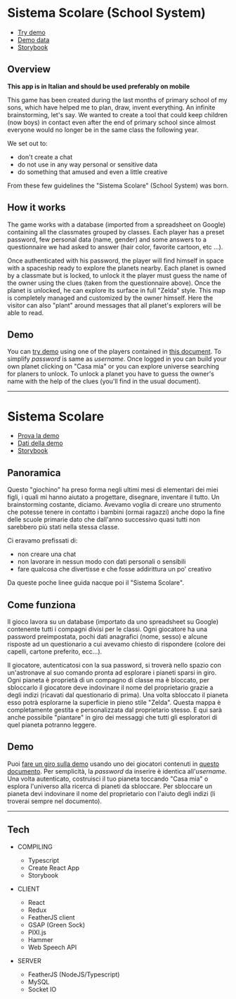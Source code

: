 # Sistema Scolare (School System) #

- [Try demo](https://sistema-scolare.vijon.it/)
- [Demo data](https://docs.google.com/spreadsheets/d/1cWKSL-yZmuBnYQ5E_ksMFQnhP51OIqgydxHq24tRdw8/edit?usp=sharing)
- [Storybook](https://sistema-scolare.vijon.it:2001)

## Overview ##
**This app is in Italian and should be used preferably on mobile**

This game has been created during the last months of primary school of my sons, which have helped me to plan, draw, invent everything. An infinite brainstorming, let's say.
We wanted to create a tool that could keep children (now boys) in contact even after the end of primary school since almost everyone would no longer be in the same class the following year.

We set out to:
- don't create a chat
- do not use in any way personal or sensitive data
- do something that amused and even a little creative

From these few guidelines the "Sistema Scolare" (School System) was born.

## How it works ##
The game works with a database (imported from a spreadsheet on Google) containing all the classmates grouped by classes. Each player has a preset password, few personal data (name, gender) and some answers to a questionnaire we had asked to answer (hair color, favorite cartoon, etc ...).

Once authenticated with his password, the player will find himself in space with a spaceship ready to explore the planets nearby.
Each planet is owned by a classmate but is locked, to unlock it the player must guess the name of the owner using the clues (taken from the questionnaire above).
Once the planet is unlocked, he can explore its surface in full "Zelda" style. This map is completely managed and customized by the owner himself.
Here the visitor can also "plant" around messages that all planet's explorers will be able to read.

## Demo ##
You can [try demo](https://sistema-scolare.vijon.it/) using one of the players contained in [this document](https://docs.google.com/spreadsheets/d/1cWKSL-yZmuBnYQ5E_ksMFQnhP51OIqgydxHq24tRdw8/edit?usp=sharing). To simplify *password* is same as *username*.
Once logged in you can build your own planet clicking on "Casa mia" or you can explore universe searching for planers to unlock. To unlock a planet you have to guess the owner's name with the help of the clues (you'll find in the usual document).

***
# Sistema Scolare #

- [Prova la demo](https://sistema-scolare.vijon.it/)
- [Dati della demo](https://docs.google.com/spreadsheets/d/1cWKSL-yZmuBnYQ5E_ksMFQnhP51OIqgydxHq24tRdw8/edit?usp=sharing)
- [Storybook](https://sistema-scolare.vijon.it:2001)

## Panoramica ##
Questo "giochino" ha preso forma negli ultimi mesi di elementari dei miei figli, i quali mi hanno aiutato a progettare, disegnare, inventare il tutto. Un brainstorming costante, diciamo.
Avevamo voglia di creare uno strumento che potesse tenere in contatto i bambini (ormai ragazzi) anche dopo la fine delle scuole primarie dato che dall'anno successivo quasi tutti non sarebbero più stati nella stessa classe.

Ci eravamo prefissati di:
- non creare una chat
- non lavorare in nessun modo con dati personali o sensibili
- fare qualcosa che divertisse e che fosse addirittura un po' creativo

Da queste poche linee guida nacque poi il "Sistema Scolare".

## Come funziona ##
Il gioco lavora su un database (importato da uno spreadsheet su Google) contenente tutti i compagni divisi per le classi. Ogni giocatore ha una password preimpostata, pochi dati anagrafici (nome, sesso) e alcune risposte ad un questionario a cui avevamo chiesto di rispondere (colore dei capelli, cartone preferito, ecc...).

Il giocatore, autenticatosi con la sua password, si troverà nello spazio con un'astronave al suo comando pronta ad esplorare i pianeti sparsi in giro.
Ogni pianeta è proprietà di un compagno di classe ma è bloccato, per sbloccarlo il giocatore deve indovinare il nome del proprietario grazie a degli indizi (ricavati dal questionario di prima).
Una volta sbloccato il pianeta esso potrà esplorarne la superficie in pieno stile "Zelda". Questa mappa è completamente gestita e personalizzata dal proprietario stesso.
E qui sarà anche possibile "piantare" in giro dei messaggi che tutti gli esploratori di quel pianeta potranno leggere.

## Demo ##
Puoi [fare un giro sulla demo](https://sistema-scolare.vijon.it/) usando uno dei giocatori contenuti in [questo documento](https://docs.google.com/spreadsheets/d/1cWKSL-yZmuBnYQ5E_ksMFQnhP51OIqgydxHq24tRdw8/edit?usp=sharing). Per semplicità, la *password* da inserire è identica all'*username*.
Una volta autenticato, costruisci il tuo pianeta toccando "Casa mia" o esplora l'universo alla ricerca di pianeti da sbloccare. Per sbloccare un pianeta devi indovinare il nome del proprietario con l'aiuto degli indizi (li troverai sempre nel documento).

***
## Tech ##

* COMPILING  
  * Typescript
  * Create React App
  * Storybook

* CLIENT 
  * React
  * Redux
  * FeatherJS client
  * GSAP (Green Sock)
  * PIXI.js
  * Hammer
  * Web Speech API

* SERVER 
  * FeatherJS (NodeJS/Typescript)
  * MySQL
  * Socket IO
